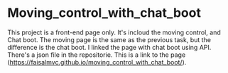 #                                                                  Moving_control_with_chat_boot
   This project is a front-end page only. It's incloud the moving control, and Chat boot. The moving page is the same as the previous task, but the difference is the chat boot.
I linked the page with chat boot using API. There's a json file in the repositorie. This is a link to the page (https://faisalmvc.github.io/moving_control_with_chat_boot/).   
